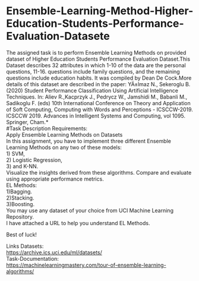 # Ensemble-Learning-Method-Higher-Education-Students-Performance-Evaluation-Datasete
The assigned task is to perform Ensemble Learning Methods on provided dataset of Higher Education Students Performance Evaluation Dataset.This Dataset describes 32 attributes in which 1-10 of the data are the personal questions, 11-16. questions include family questions, and the remaining questions include education habits. It was compiled by Dean De Cock.More details of this dataset are described in the paper: YÄ±lmaz N., Sekeroglu B. (2020) Student Performance Classification Using Artificial Intelligence Techniques. In: Aliev R.,Kacprzyk J., Pedrycz W., Jamshidi M., Babanli M., Sadikoglu F. (eds) 10th International Conference on Theory and Application of Soft Computing, Computing with Words and Perceptions - ICSCCW-2019. ICSCCW 2019. Advances in Intelligent Systems and Computing, vol 1095. Springer, Cham.*<br>
#Task Description Requirements:<br>
Apply Ensemble Learning Methods on Datasets<br>
In this assignment, you have to implement three different Ensemble Learning Methods on any two of these models:<br>
      1) SVM, <br>
      2) Logistic Regression, <br> 
      3) and K-NN.<br>
Visualize the insights derived from these algorithms. Compare and evaluate using appropriate performance metrics.<br>
       EL Methods:<br>
       1)Bagging.<br>
       2)Stacking.<br>
       3)Boosting.<br>
You may use any dataset of your choice from UCI Machine Learning Repository.<br>
I have attached a URL to help you understand EL Methods.<br>

Best of luck!<br>

Links Datasets:<br>
https://archive.ics.uci.edu/ml/datasets/<br>
Task-Documentation:<br>
https://machinelearningmastery.com/tour-of-ensemble-learning-algorithms/
